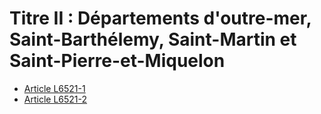 # Titre II : Départements d'outre-mer, Saint-Barthélemy, Saint-Martin et Saint-Pierre-et-Miquelon 

* [Article L6521-1](./LEGIARTI000018201593.md)
* [Article L6521-2](./LEGIARTI000028688445.md)
